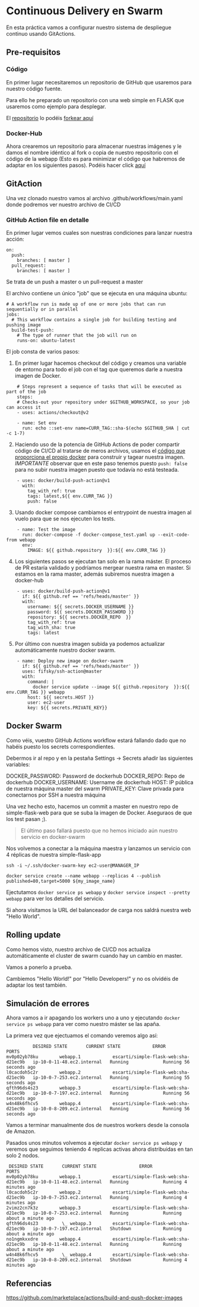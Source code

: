 # Continuous Delivery en Swarm

En esta práctica vamos a configurar nuestro sistema de despliegue continuo usando GitActions.

## Pre-requisitos

### Código

En primer lugar necesitaremos un repositorio de GitHub que usaremos para nuestro código fuente.

Para ello he preparado un repositorio con una web simple en FLASK que usaremos como ejemplo para desplegar.

El [repositorio](https://github.com/escarti/simple-flask-web) lo podéis [forkear aquí](https://github.com/escarti/simple-flask-web/fork)

### Docker-Hub

Ahora crearemos un repositorio para almacenar nuestras imágenes y le damos el nombre idéntico al fork o copia de nuestro repositorio con el código de la webapp (Esto es para minimizar el código que habremos de adaptar en los siguientes pasos). Podéis hacer click [aquí](https://hub.docker.com/repository/create)

## GitAction

Una vez clonado nuestro vamos al archivo .github/workflows/main.yaml donde podremos ver nuestro archivo de CI/CD

### GitHub Action file en detalle

En primer lugar vemos cuales son nuestras condiciones para lanzar nuestra acción:

```
on:
  push:
    branches: [ master ]
  pull_request:
    branches: [ master ]
```
Se trata de un push a master o un pull-request a master

El archivo contiene un único "job" que se ejecuta en una máquina ubuntu:

```
# A workflow run is made up of one or more jobs that can run sequentially or in parallel
jobs:
  # This workflow contains a single job for building testing and pushing image
  build-test-push:
    # The type of runner that the job will run on
    runs-on: ubuntu-latest
```

El job consta de varios pasos:

1. En primer lugar hacemos checkout del código y creamos una variable de entorno para todo el job con el tag que queremos darle a nuestra imagen de Docker.

```
    # Steps represent a sequence of tasks that will be executed as part of the job
    steps:
    # Checks-out your repository under $GITHUB_WORKSPACE, so your job can access it
    - uses: actions/checkout@v2
    
    - name: Set env
      run: echo ::set-env name=CURR_TAG::sha-$(echo $GITHUB_SHA | cut -c 1-7)
```

2. Haciendo uso de la potencia de GitHub Actions de poder compartir código de CI/CD al tratarse de meros archivos, usamos el [código que proporciona el propio docker](https://github.com/docker/build-push-action) para construir y tagear nuestra imagen. *IMPORTANTE* observar que en este paso tenemos puesto ``push: false`` para no subir nuestra imagen puesto que todavía no está testeada.

```    
    - uses: docker/build-push-action@v1
      with:
        tag_with_ref: true
        tags: latest,${{ env.CURR_TAG }}
        push: false
```

3. Usando docker compose cambiamos el entrypoint de nuestra imagen al vuelo para que se nos ejecuten los tests.

```   
    - name: Test the image
      run: docker-compose -f docker-compose_test.yaml up --exit-code-from webapp
      env:
        IMAGE: ${{ github.repository  }}:${{ env.CURR_TAG }}
```

4. Los siguientes pasos se ejecutan tan solo en la rama máster. El proceso de PR estaría validado y podríamos mergear nuestra rama en master. Si estamos en la rama master, además subiremos nuestra imagen a docker-hub

```
    - uses: docker/build-push-action@v1
      if: ${{ github.ref == 'refs/heads/master' }}
      with:
        username: ${{ secrets.DOCKER_USERNAME }}
        password: ${{ secrets.DOCKER_PASSWORD }}
        repository: ${{ secrets.DOCKER_REPO  }}
        tag_with_ref: true
        tag_with_sha: true
        tags: latest
```

5. Por último con nuestra imagen subida ya podemos actualizar automáticamente nuestro docker swarm. 

```
    - name: Deploy new image on docker-swarm
      if: ${{ github.ref == 'refs/heads/master' }}
      uses: fifsky/ssh-action@master
      with:
        command: |
          docker service update --image ${{ github.repository  }}:${{ env.CURR_TAG }} webapp
        host: ${{ secrets.HOST }}
        user: ec2-user
        key: ${{ secrets.PRIVATE_KEY}}
```

## Docker Swarm

Como véis, vuestro GitHub Actions workflow estará fallando dado que no habéis puesto los secrets correspondientes.

Debermos ir al repo y en la pestaña Settings -> Secrets añadir las siguientes variables:

DOCKER_PASSWORD: Password de dockerhub
DOCKER_REPO: Repo de dockerhub
DOCKER_USERNAME: Username de dockerhub
HOST: IP pública de nuestra máquina master del swarm
PRIVATE_KEY: Clave privada para conectarnos por SSH a nuestra máquina

Una vez hecho esto, hacemos un commit a master en nuestro repo de simple-flask-web para que se suba la imagen de Docker. Aseguraos de que los test pasan ;).

> El último paso fallará puesto que no hemos iniciado aún nuestro servicio en docker-swarm

Nos volvemos a conectar a la máquina maestra y lanzamos un servicio con 4 réplicas de nuestra simple-flask-app

``ssh -i ~/.ssh/docker-swarm-key ec2-user@MANAGER_IP``

``docker service create --name webapp --replicas 4 --publish published=80,target=5000 ${my_image_name}``

Ejectutamos ``docker service ps webapp`` y ``docker service inspect --pretty webapp`` para ver los detalles del servicio.

Si ahora visitamos la URL del balanceador de carga nos saldrá nuestra web "Hello World".

## Rolling update

Como hemos visto, nuestro archivo de CI/CD nos actualiza automáticamente el cluster de swarm cuando hay un cambio en master.

Vamos a ponerlo a prueba.

Cambiemos "Hello World!" por "Hello Developers!" y no os olvidéis de adaptar los test también.

## Simulación de errores

Ahora vamos a ir apagando los workers uno a uno y ejecutando ``docker service ps webapp`` para ver como nuestro máster se las apaña.

La primera vez que ejectuamos el comando veremos algo así:

```
          DESIRED STATE       CURRENT STATE            ERROR               PORTS
mv0p02yb78ku        webapp.1            escarti/simple-flask-web:sha-d21ec9b   ip-10-0-11-48.ec2.internal   Running             Running 56 seconds ago                       
l0cacdoh5c2r        webapp.2            escarti/simple-flask-web:sha-d21ec9b   ip-10-0-7-253.ec2.internal   Running             Running 55 seconds ago                       
qfth96ds4s23        webapp.3            escarti/simple-flask-web:sha-d21ec9b   ip-10-0-7-197.ec2.internal   Running             Running 56 seconds ago                       
w4n48k6fhcv5        webapp.4            escarti/simple-flask-web:sha-d21ec9b   ip-10-0-8-209.ec2.internal   Running             Running 56 seconds ago
```

Vamos a terminar manualmente dos de nuestros workers desde la consola de Amazon.

Pasados unos minutos volvemos a ejecutar ``docker service ps webapp`` y veremos que seguimos teniendo 4 replicas activas ahora distribuidas en tan solo 2 nodos.

```
 DESIRED STATE       CURRENT STATE                ERROR               PORTS
mv0p02yb78ku        webapp.1            escarti/simple-flask-web:sha-d21ec9b   ip-10-0-11-48.ec2.internal   Running             Running 4 minutes ago                            
l0cacdoh5c2r        webapp.2            escarti/simple-flask-web:sha-d21ec9b   ip-10-0-7-253.ec2.internal   Running             Running 4 minutes ago                            
2vimz2cn7k3z        webapp.3            escarti/simple-flask-web:sha-d21ec9b   ip-10-0-7-253.ec2.internal   Running             Running about a minute ago                       
qfth96ds4s23         \_ webapp.3        escarti/simple-flask-web:sha-d21ec9b   ip-10-0-7-197.ec2.internal   Shutdown            Running about a minute ago                       
no1ngmkxxdre        webapp.4            escarti/simple-flask-web:sha-d21ec9b   ip-10-0-11-48.ec2.internal   Running             Running about a minute ago                       
w4n48k6fhcv5         \_ webapp.4        escarti/simple-flask-web:sha-d21ec9b   ip-10-0-8-209.ec2.internal   Shutdown            Running 4 minutes ago 
```

## Referencias

https://github.com/marketplace/actions/build-and-push-docker-images
